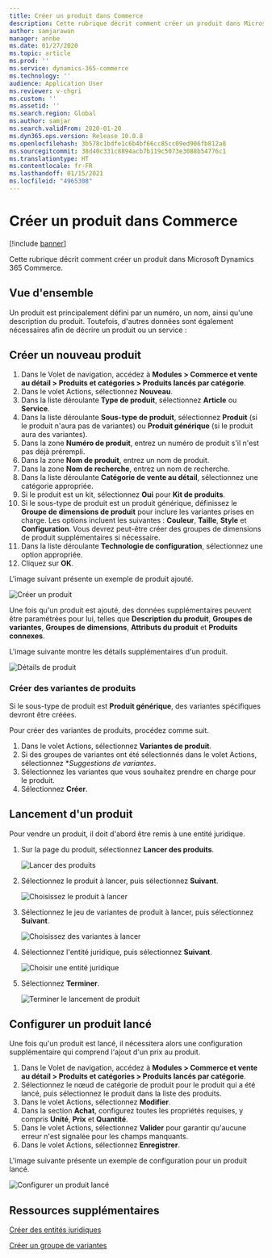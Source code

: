 ```yaml
---
title: Créer un produit dans Commerce
description: Cette rubrique décrit comment créer un produit dans Microsoft Dynamics 365 Commerce.
author: samjarawan
manager: annbe
ms.date: 01/27/2020
ms.topic: article
ms.prod: ''
ms.service: dynamics-365-commerce
ms.technology: ''
audience: Application User
ms.reviewer: v-chgri
ms.custom: ''
ms.assetid: ''
ms.search.region: Global
ms.author: samjar
ms.search.validFrom: 2020-01-20
ms.dyn365.ops.version: Release 10.0.8
ms.openlocfilehash: 3b578c1bdfe1c6b4bf66cc85cc09ed906fb812a8
ms.sourcegitcommit: 38d40c331c8894acb7b119c5073e3088b54776c1
ms.translationtype: HT
ms.contentlocale: fr-FR
ms.lasthandoff: 01/15/2021
ms.locfileid: "4965308"
---
```

# <a name="create-a-new-product-in-commerce"></a>Créer un produit dans Commerce


[!include [banner](includes/banner.md)]

Cette rubrique décrit comment créer un produit dans Microsoft Dynamics 365 Commerce.

## <a name="overview"></a>Vue d'ensemble

Un produit est principalement défini par un numéro, un nom, ainsi qu'une description du produit. Toutefois, d'autres données sont également nécessaires afin de décrire un produit ou un service :

## <a name="create-a-new-product"></a>Créer un nouveau produit

1. Dans le Volet de navigation, accédez à **Modules \> Commerce et vente au détail \> Produits et catégories \> Produits lancés par catégorie**.
1. Dans le volet Actions, sélectionnez **Nouveau**.
1. Dans la liste déroulante **Type de produit**, sélectionnez **Article** ou **Service**.
1. Dans la liste déroulante **Sous-type de produit**, sélectionnez **Produit** (si le produit n'aura pas de variantes) ou **Produit générique** (si le produit aura des variantes).
1. Dans la zone **Numéro de produit**, entrez un numéro de produit s'il n'est pas déjà prérempli.
1. Dans la zone **Nom de produit**, entrez un nom de produit.
1. Dans la zone **Nom de recherche**, entrez un nom de recherche.
1. Dans la liste déroulante **Catégorie de vente au détail**, sélectionnez une catégorie appropriée.
1. Si le produit est un kit, sélectionnez **Oui** pour **Kit de produits**.
1. Si le sous-type de produit est un produit générique, définissez le **Groupe de dimensions de produit** pour inclure les variantes prises en charge. Les options incluent les suivantes : **Couleur**, **Taille**, **Style** et **Configuration**. Vous devrez peut-être créer des groupes de dimensions de produit supplémentaires si nécessaire.
1. Dans la liste déroulante **Technologie de configuration**, sélectionnez une option appropriée.
1. Cliquez sur **OK**.

L'image suivant présente un exemple de produit ajouté.

![Créer un produit](media/create-new-product.png)

Une fois qu'un produit est ajouté, des données supplémentaires peuvent être paramétrées pour lui, telles que **Description du produit**, **Groupes de variantes**, **Groupes de dimensions**, **Attributs du produit** et **Produits connexes**.

L'image suivante montre les détails supplémentaires d'un produit.

![Détails de produit](media/create-new-product-2.png)

### <a name="create-product-variants"></a>Créer des variantes de produits

Si le sous-type de produit est **Produit générique**, des variantes spécifiques devront être créées. 

Pour créer des variantes de produits, procédez comme suit.

1. Dans le volet Actions, sélectionnez **Variantes de produit**.
1. Si des groupes de variantes ont été sélectionnés dans le volet Actions, sélectionnez **Suggestions de variantes*.
1. Sélectionnez les variantes que vous souhaitez prendre en charge pour le produit.
1. Sélectionnez **Créer**.

## <a name="release-a-product"></a>Lancement d'un produit

Pour vendre un produit, il doit d'abord être remis à une entité juridique.

1. Sur la page du produit, sélectionnez **Lancer des produits**.

    ![Lancer des produits](media/create-new-product-3.png)

1. Sélectionnez le produit à lancer, puis sélectionnez **Suivant**.

    ![Choisissez le produit à lancer](media/create-new-product-4.png)

1. Sélectionnez le jeu de variantes de produit à lancer, puis sélectionnez **Suivant**.

    ![Choisissez des variantes à lancer](media/create-new-product-5.png)

1. Sélectionnez l'entité juridique, puis sélectionnez **Suivant**.

    ![Choisir une entité juridique](media/create-new-product-6.png)

1. Sélectionnez **Terminer**.

    ![Terminer le lancement de produit](media/create-new-product-7.png)

## <a name="configure-a-released-product"></a>Configurer un produit lancé

Une fois qu'un produit est lancé, il nécessitera alors une configuration supplémentaire qui comprend l'ajout d'un prix au produit.

1. Dans le Volet de navigation, accédez à **Modules \> Commerce et vente au détail \> Produits et catégories \> Produits lancés par catégorie**.
1. Sélectionnez le nœud de catégorie de produit pour le produit qui a été lancé, puis sélectionnez le produit dans la liste des produits.
1. Dans le volet Actions, sélectionnez **Modifier**.
1. Dans la section **Achat**, configurez toutes les propriétés requises, y compris **Unité**, **Prix**  et **Quantité**.
1. Dans le volet Actions, sélectionnez **Valider** pour garantir qu'aucune erreur n'est signalée pour les champs manquants.
1. Dans le volet Actions, sélectionnez **Enregistrer**.

L'image suivante présente un exemple de configuration pour un produit lancé.

![Configurer un produit lancé](media/create-new-product-8.png)

## <a name="additional-resources"></a>Ressources supplémentaires

[Créer des entités juridiques](channels-legal-entities.md)

[Créer un groupe de variantes](create-variant-group.md) 
